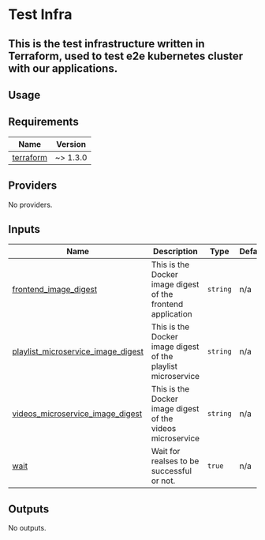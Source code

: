 <!-- BEGIN_TF_DOCS -->
# Test Infra
This is the test infrastructure written in Terraform, used to test e2e kubernetes cluster with our applications.
---
## Usage
## Requirements

| Name | Version |
|------|---------|
| <a name="requirement_terraform"></a> [terraform](#requirement\_terraform) | ~> 1.3.0 |
## Providers

No providers.
## Inputs

| Name | Description | Type | Default | Required |
|------|-------------|------|---------|:--------:|
| <a name="input_frontend_image_digest"></a> [frontend\_image\_digest](#input\_frontend\_image\_digest) | This is the Docker image digest of the frontend application | `string` | n/a | yes |
| <a name="input_playlist_microservice_image_digest"></a> [playlist\_microservice\_image\_digest](#input\_playlist\_microservice\_image\_digest) | This is the Docker image digest of the playlist microservice | `string` | n/a | yes |
| <a name="input_videos_microservice_image_digest"></a> [videos\_microservice\_image\_digest](#input\_videos\_microservice\_image\_digest) | This is the Docker image digest of the videos microservice | `string` | n/a | yes |
| <a name="input_wait"></a> [wait](#input\_wait) | Wait for realses to be successful or not. | `true` | n/a | yes |
## Outputs

No outputs.
<!-- END_TF_DOCS -->
